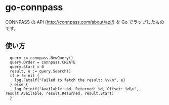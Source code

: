 # go-connpass
CONNPASS の API (http://connpass.com/about/api/) を Go でラップしたものです。

## 使い方

      query := connpass.NewQuery()
	  query.Order = connpass.CREATE
	  query.Start = 0
	  result, e := query.Search()
	  if e != nil {
	    log.Fatalf("Failed to fetch the result: %v\n", e)
	  } else {
	    log.Printf("Available: %d, Returned: %d, Offset: %d\n", result.Available, result.Returned, result.Start)
	  }
